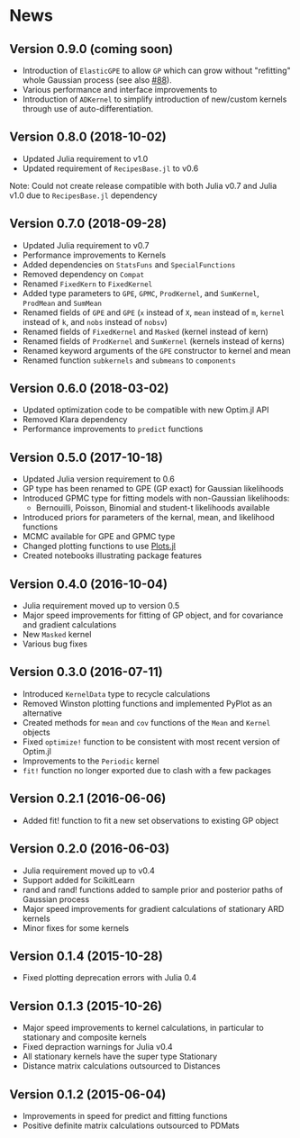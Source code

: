 # News

## Version 0.9.0 (coming soon)
* Introduction of `ElasticGPE` to allow `GP` which can grow without
  "refitting" whole Gaussian process (see also [#88](https://github.com/STOR-i/GaussianProcesses.jl/issues/88)).
* Various performance and interface improvements to 
* Introduction of `ADKernel` to simplify introduction of new/custom kernels
  through use of auto-differentiation.

## Version 0.8.0 (2018-10-02)
* Updated Julia requirement to v1.0
* Updated requirement of `RecipesBase.jl` to v0.6

Note: Could not create release compatible with both Julia v0.7 and Julia v1.0 due to `RecipesBase.jl` dependency

## Version 0.7.0 (2018-09-28)
* Updated Julia requirement to v0.7
* Performance improvements to Kernels
* Added dependencies on `StatsFuns` and `SpecialFunctions`
* Removed dependency on `Compat`
* Renamed `FixedKern` to `FixedKernel`
* Added type parameters to `GPE`, `GPMC`, `ProdKernel`, and `SumKernel`, `ProdMean` and `SumMean`
* Renamed fields of `GPE` and `GPE` (`x` instead of `X`, `mean` instead of `m`, `kernel` instead of `k`, and `nobs` instead of `nobsv`)
* Renamed fields of `FixedKernel` and `Masked` (kernel instead of kern)
* Renamed fields of `ProdKernel` and `SumKernel` (kernels instead of kerns)
* Renamed keyword arguments of the `GPE` constructor to kernel and mean
* Renamed function `subkernels` and `submeans` to `components`


## Version 0.6.0 (2018-03-02)
* Updated optimization code to be compatible with new Optim.jl API
* Removed Klara dependency
* Performance improvements to `predict` functions


## Version 0.5.0 (2017-10-18)
* Updated Julia version requirement to 0.6
* GP type has been renamed to GPE (GP exact) for Gaussian likelihoods
* Introduced GPMC type for fitting models with non-Gaussian likelihoods:
  * Bernouilli, Poisson, Binomial and student-t likelihoods available
* Introduced priors for parameters of the kernal, mean, and likelihood functions
* MCMC available for GPE and GPMC type
* Changed plotting functions to use [Plots.jl](https://github.com/JuliaPlots/Plots.jl)
* Created notebooks illustrating package features


## Version 0.4.0 (2016-10-04)
* Julia requirement moved up to version 0.5
* Major speed improvements for fitting of GP object, and for covariance and gradient calculations
* New `Masked` kernel
* Various bug fixes

## Version 0.3.0 (2016-07-11)
* Introduced `KernelData` type to recycle calculations
* Removed Winston plotting functions and implemented PyPlot as an alternative
* Created methods for `mean` and `cov` functions of the `Mean` and `Kernel` objects
* Fixed `optimize!` function to be consistent with most recent version of Optim.jl 
* Improvements to the `Periodic` kernel
* `fit!` function no longer exported due to clash with a few packages

## Version 0.2.1 (2016-06-06)
* Added fit! function to fit a new set observations to existing GP object

## Version 0.2.0 (2016-06-03)
* Julia requirement moved up to v0.4
* Support added for ScikitLearn
* rand and rand! functions added to sample prior and posterior paths of Gaussian process
* Major speed improvements for gradient calculations of stationary ARD kernels
* Minor fixes for some kernels

## Version 0.1.4 (2015-10-28)
* Fixed plotting deprecation errors with Julia 0.4

## Version 0.1.3 (2015-10-26)

* Major speed improvements to kernel calculations, in particular to stationary and composite kernels
* Fixed depraction warnings for Julia v0.4
* All stationary kernels have the super type Stationary
* Distance matrix calculations outsourced to Distances

## Version 0.1.2 (2015-06-04)

* Improvements in speed for predict and fitting functions
* Positive definite matrix calculations outsourced to PDMats
